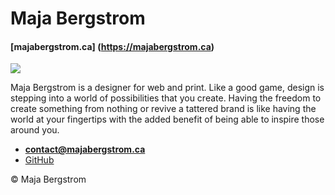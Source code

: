 # Maja Bergstrom

#### [majabergstrom.ca] (https://majabergstrom.ca)

![](logo.jpg)

Maja Bergstrom is a designer for web and print.
Like a good game, design is stepping into a world of possibilities that you create. Having the freedom to create something from nothing or revive a tattered brand is like having the world at your fingertips with the added benefit of being able to inspire those around you.

- **[contact@majabergstrom.ca](mailto:contact@majabergstrom.ca)**
- [GitHub](https://github.com/majabbergstrom)

© Maja Bergstrom
